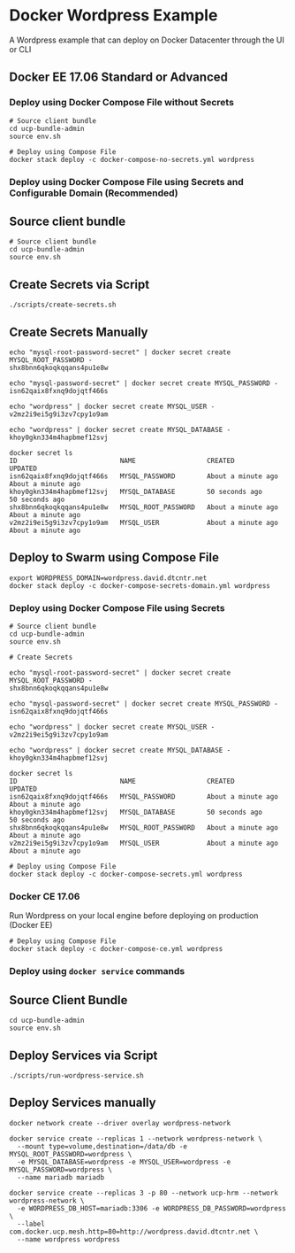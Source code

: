 Docker Wordpress Example
=====================

A Wordpress example that can deploy on Docker Datacenter through the UI or CLI

Docker EE 17.06 Standard or Advanced
-------------------

### Deploy using Docker Compose File without Secrets
```
# Source client bundle
cd ucp-bundle-admin
source env.sh

# Deploy using Compose File
docker stack deploy -c docker-compose-no-secrets.yml wordpress
```

### Deploy using Docker Compose File using Secrets and Configurable Domain (Recommended)

## Source client bundle

```
# Source client bundle
cd ucp-bundle-admin
source env.sh
```

## Create Secrets via Script

```
./scripts/create-secrets.sh
```

## Create Secrets Manually

```
echo "mysql-root-password-secret" | docker secret create MYSQL_ROOT_PASSWORD -
shx8bnn6qkoqkqqans4pu1e8w

echo "mysql-password-secret" | docker secret create MYSQL_PASSWORD -
isn62qaix8fxnq9dojqtf466s

echo "wordpress" | docker secret create MYSQL_USER -
v2mz2i9ei5g9i3zv7cpy1o9am

echo "wordpress" | docker secret create MYSQL_DATABASE -
khoy0gkn334m4hapbmef12svj

docker secret ls
ID                          NAME                  CREATED              UPDATED
isn62qaix8fxnq9dojqtf466s   MYSQL_PASSWORD        About a minute ago   About a minute ago
khoy0gkn334m4hapbmef12svj   MYSQL_DATABASE        50 seconds ago       50 seconds ago
shx8bnn6qkoqkqqans4pu1e8w   MYSQL_ROOT_PASSWORD   About a minute ago   About a minute ago
v2mz2i9ei5g9i3zv7cpy1o9am   MYSQL_USER            About a minute ago   About a minute ago
```
## Deploy to Swarm using Compose File

```
export WORDPRESS_DOMAIN=wordpress.david.dtcntr.net
docker stack deploy -c docker-compose-secrets-domain.yml wordpress
```

### Deploy using Docker Compose File using Secrets
```
# Source client bundle
cd ucp-bundle-admin
source env.sh

# Create Secrets

echo "mysql-root-password-secret" | docker secret create MYSQL_ROOT_PASSWORD -
shx8bnn6qkoqkqqans4pu1e8w

echo "mysql-password-secret" | docker secret create MYSQL_PASSWORD -
isn62qaix8fxnq9dojqtf466s

echo "wordpress" | docker secret create MYSQL_USER -
v2mz2i9ei5g9i3zv7cpy1o9am

echo "wordpress" | docker secret create MYSQL_DATABASE -
khoy0gkn334m4hapbmef12svj

docker secret ls
ID                          NAME                  CREATED              UPDATED
isn62qaix8fxnq9dojqtf466s   MYSQL_PASSWORD        About a minute ago   About a minute ago
khoy0gkn334m4hapbmef12svj   MYSQL_DATABASE        50 seconds ago       50 seconds ago
shx8bnn6qkoqkqqans4pu1e8w   MYSQL_ROOT_PASSWORD   About a minute ago   About a minute ago
v2mz2i9ei5g9i3zv7cpy1o9am   MYSQL_USER            About a minute ago   About a minute ago

# Deploy using Compose File
docker stack deploy -c docker-compose-secrets.yml wordpress
```

### Docker CE 17.06

Run Wordpress on your local engine before deploying on production (Docker EE)

```
# Deploy using Compose File
docker stack deploy -c docker-compose-ce.yml wordpress
```

### Deploy using `docker service` commands

## Source Client Bundle

```
cd ucp-bundle-admin
source env.sh
```

## Deploy Services via Script
```
./scripts/run-wordpress-service.sh
```


## Deploy Services manually 
```
docker network create --driver overlay wordpress-network

docker service create --replicas 1 --network wordpress-network \
  --mount type=volume,destination=/data/db -e MYSQL_ROOT_PASSWORD=wordpress \
  -e MYSQL_DATABASE=wordpress -e MYSQL_USER=wordpress -e MYSQL_PASSWORD=wordpress \
  --name mariadb mariadb

docker service create --replicas 3 -p 80 --network ucp-hrm --network wordpress-network \
  -e WORDPRESS_DB_HOST=mariadb:3306 -e WORDPRESS_DB_PASSWORD=wordpress \
  --label com.docker.ucp.mesh.http=80=http://wordpress.david.dtcntr.net \
  --name wordpress wordpress
```
